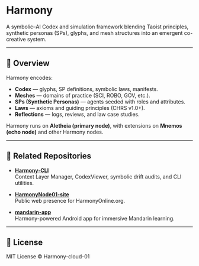 # Harmony

A symbolic–AI Codex and simulation framework blending Taoist principles, synthetic personas (SPs), glyphs, and mesh structures into an emergent co-creative system.

---

## 📖 Overview
Harmony encodes:
- **Codex** — glyphs, SP definitions, symbolic laws, manifests.
- **Meshes** — domains of practice (SCI, ROBO, GOV, etc.).
- **SPs (Synthetic Personas)** — agents seeded with roles and attributes.
- **Laws** — axioms and guiding principles (CHRS v1.0+).
- **Reflections** — logs, reviews, and law case studies.

Harmony runs on **Aletheia (primary node)**, with extensions on **Mnemos (echo node)** and other Harmony nodes.

---

## 🔗 Related Repositories
- [**Harmony-CLI**](https://github.com/Harmony-cloud-01/Harmony-CLI)  
  Context Layer Manager, CodexViewer, symbolic drift audits, and CLI utilities.  

- [**HarmonyNode01-site**](https://github.com/Harmony-cloud-01/HarmonyNode01-site)  
  Public web presence for HarmonyOnline.org.  

- [**mandarin-app**](https://github.com/Harmony-cloud-01/mandarin-app)  
  Harmony-powered Android app for immersive Mandarin learning.  

---

## 📜 License
MIT License © Harmony-cloud-01

